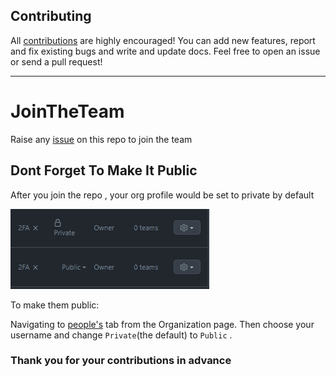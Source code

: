 
## Contributing
All [contributions](https://github.com/Co-Science/JoinTheTeam/blob/main/tips/finding-open-source-projects.md) are highly encouraged! You can add new features, report and fix existing bugs and write and update docs. 
Feel free to open an issue or send a pull request!


---
# JoinTheTeam
Raise any [issue](https://github.com/Co-Science/JoinTheTeam/issues/new?assignees=&labels=invite+me+to+the+organisation&template=invitation.md&title=Please+invite+me+to+the+GitHub+Community+Organization) on this repo to join the team

## Dont Forget To Make It Public
After you join the repo , your org profile would be set to private by default 

![dontForgetToMakeItPublic](./img/dontForgetToMakeItPublic.png)

To make them public: 

Navigating to [people's](https://github.com/orgs/Co-Science/people) tab from the Organization page. Then choose your username and change `Private`(the default) to `Public` . 


### **Thank you for your contributions in advance**

